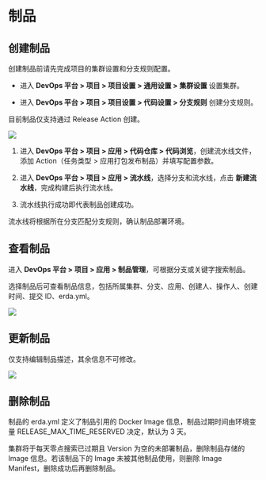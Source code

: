 # 制品

## 创建制品
创建制品前请先完成项目的集群设置和分支规则配置。

* 进入 **DevOps 平台 > 项目 > 项目设置 > 通用设置 > 集群设置** 设置集群。

* 进入 **DevOps 平台 > 项目 > 项目设置 > 代码设置 > 分支规则** 创建分支规则。

目前制品仅支持通过 Release Action 创建。

![](https://terminus-paas.oss-cn-hangzhou.aliyuncs.com/paas-doc/2021/08/23/5a492871-c40d-4e5d-8ee5-d45269a5b015.png)

1. 进入 **DevOps 平台 > 项目 > 应用 > 代码仓库 > 代码浏览**，创建流水线文件，添加 Action（任务类型 > 应用打包发布制品）并填写配置参数。

2. 进入 **DevOps 平台 > 项目 > 应用 > 流水线**，选择分支和流水线，点击 **新建流水线**，完成构建后执行流水线。

3. 流水线执行成功即代表制品创建成功。

流水线将根据所在分支匹配分支规则，确认制品部署环境。

## 查看制品

进入 **DevOps 平台 > 项目 > 应用 > 制品管理**，可根据分支或关键字搜索制品。

选择制品后可查看制品信息，包括所属集群、分支、应用、创建人、操作人、创建时间、提交 ID、erda.yml。

![](https://terminus-paas.oss-cn-hangzhou.aliyuncs.com/paas-doc/2021/08/23/d17563cc-b4bc-4004-b070-9712f19c7e75.png)

## 更新制品

仅支持编辑制品描述，其余信息不可修改。

![](https://terminus-paas.oss-cn-hangzhou.aliyuncs.com/paas-doc/2021/08/23/9bb491f4-7921-4216-a898-b07f5bc47770.png)

## 删除制品

制品的 erda.yml 定义了制品引用的 Docker Image 信息，制品过期时间由环境变量 RELEASE_MAX_TIME_RESERVED 决定，默认为 3 天。

集群将于每天零点搜索已过期且 Version 为空的未部署制品，删除制品存储的 Image 信息。若该制品下的 Image 未被其他制品使用，则删除 Image Manifest，删除成功后再删除制品。





